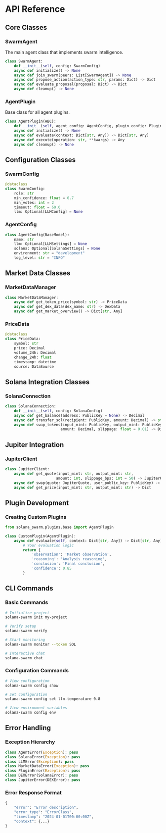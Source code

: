 # API Reference

## Core Classes

### SwarmAgent

The main agent class that implements swarm intelligence.

```python
class SwarmAgent:
    def __init__(self, config: SwarmConfig)
    async def initialize() -> None
    async def join_swarm(peers: List[SwarmAgent]) -> None
    async def propose_action(action_type: str, params: Dict) -> Dict
    async def evaluate_proposal(proposal: Dict) -> Dict
    async def cleanup() -> None
```

### AgentPlugin

Base class for all agent plugins.

```python
class AgentPlugin(ABC):
    def __init__(self, agent_config: AgentConfig, plugin_config: PluginConfig)
    async def initialize() -> None
    async def evaluate(context: Dict[str, Any]) -> Dict[str, Any]
    async def execute(operation: str, **kwargs) -> Any
    async def cleanup() -> None
```

## Configuration Classes

### SwarmConfig

```python
@dataclass
class SwarmConfig:
    role: str
    min_confidence: float = 0.7
    min_votes: int = 2
    timeout: float = 60.0
    llm: Optional[LLMConfig] = None
```

### AgentConfig  

```python
class AgentConfig(BaseModel):
    name: str
    llm: Optional[LLMSettings] = None
    solana: Optional[SolanaSettings] = None
    environment: str = "development"
    log_level: str = "INFO"
```

## Market Data Classes

### MarketDataManager

```python
class MarketDataManager:
    async def get_token_price(symbol: str) -> PriceData
    async def get_dex_data(dex_name: str) -> DexData
    async def get_market_overview() -> Dict[str, Any]
```

### PriceData

```python
@dataclass
class PriceData:
    symbol: str
    price: Decimal
    volume_24h: Decimal
    change_24h: float
    timestamp: datetime
    source: DataSource
```

## Solana Integration Classes

### SolanaConnection

```python
class SolanaConnection:
    def __init__(self, config: SolanaConfig)
    async def get_balance(address: PublicKey = None) -> Decimal
    async def transfer_sol(recipient: PublicKey, amount: Decimal) -> str
    async def swap_tokens(input_mint: PublicKey, output_mint: PublicKey, 
                         amount: Decimal, slippage: float = 0.01) -> Dict
```

## Jupiter Integration

### JupiterClient

```python
class JupiterClient:
    async def get_quote(input_mint: str, output_mint: str, 
                       amount: int, slippage_bps: int = 50) -> JupiterQuote
    async def swap(quote: JupiterQuote, user_public_key: PublicKey) -> Dict
    async def get_price(input_mint: str, output_mint: str) -> Dict
```

## Plugin Development

### Creating Custom Plugins

```python
from solana_swarm.plugins.base import AgentPlugin

class CustomPlugin(AgentPlugin):
    async def evaluate(self, context: Dict[str, Any]) -> Dict[str, Any]:
        # Your evaluation logic
        return {
            'observation': 'Market observation',
            'reasoning': 'Analysis reasoning', 
            'conclusion': 'Final conclusion',
            'confidence': 0.85
        }
```

## CLI Commands

### Basic Commands

```bash
# Initialize project
solana-swarm init my-project

# Verify setup
solana-swarm verify

# Start monitoring
solana-swarm monitor --token SOL

# Interactive chat
solana-swarm chat
```

### Configuration Commands

```bash
# View configuration
solana-swarm config show

# Set configuration
solana-swarm config set llm.temperature 0.8

# View environment variables  
solana-swarm config env
```

## Error Handling

### Exception Hierarchy

```python
class AgentError(Exception): pass
class SolanaError(Exception): pass
class LLMError(Exception): pass
class MarketDataError(Exception): pass
class PluginError(Exception): pass
class DEXError(SolanaError): pass
class JupiterError(DEXError): pass
```

### Error Response Format

```python
{
    "error": "Error description",
    "error_type": "ErrorClass", 
    "timestamp": "2024-01-01T00:00:00Z",
    "context": {...}
}
```
